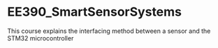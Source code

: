 # EE390_SmartSensorSystems
This course explains the interfacing method between a sensor and the STM32 microcontroller
